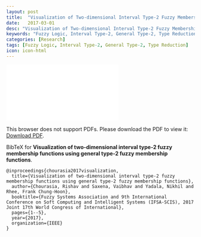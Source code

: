 ```yaml
---
layout: post
title:  "Visualization of Two-dimensional Interval Type-2 Fuzzy Membership Functions using General Type-2 Fuzzy Membership Functions"
date:   2017-03-01
desc: "Visualization of Two-dimensional Interval Type-2 Fuzzy Membership Functions using General Type-2 Fuzzy Membership Functions"
keywords: "Fuzzy Logic, Interval Type-2, General Type-2, Type Reduction"
categories: [Research]
tags: [Fuzzy Logic, Interval Type-2, General Type-2, Type Reduction]
icon: icon-html
---
```



<object data="/research_files/visualization-fmf-techniques.pdf" type="application/pdf" style="width:100%" height="700px">
    <embed src="/research_files/visualization-fmf-techniques.pdf">
        <p>This browser does not support PDFs. Please download the PDF to view it: <a href="/research_files/visualization-fmf-techniques.pdf">Download PDF</a>.</p>
    </embed>
</object>

BibTeX for __Visualization of two-dimensional interval type-2 fuzzy membership functions using general type-2 fuzzy membership functions__.

```
@inproceedings{chourasia2017visualization,
  title={Visualization of two-dimensional interval type-2 fuzzy membership functions using general type-2 fuzzy membership functions},
  author={Chourasia, Rishav and Saxena, Vaibhav and Yadala, Nikhil and Rhee, Frank Chung-Hoon},
  booktitle={Fuzzy Systems Association and 9th International Conference on Soft Computing and Intelligent Systems (IFSA-SCIS), 2017 Joint 17th World Congress of International},
  pages={1--5},
  year={2017},
  organization={IEEE}
}
```
